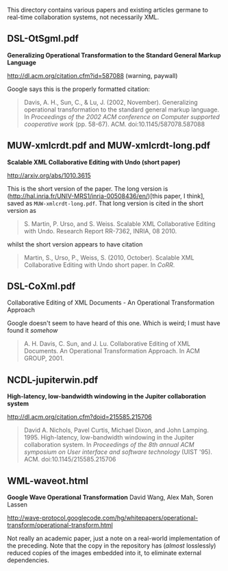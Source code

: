This directory contains various papers and existing articles germane to real-time collaboration systems, not necessarily XML.

DSL-OtSgml.pdf
--------------
**Generalizing Operational Transformation to the Standard General Markup Language**
 
http://dl.acm.org/citation.cfm?id=587088 (warning, paywall)

Google says this is the properly formatted citation:

> Davis, A. H., Sun, C., & Lu, J. (2002, November). Generalizing operational transformation to the standard general markup language. In *Proceedings of the 2002 ACM conference on Computer supported cooperative work* (pp. 58-67). ACM. doi:10.1145/587078.587088

MUW-xmlcrdt.pdf and MUW-xmlcrdt-long.pdf
----------------------------------------
**Scalable XML Collaborative Editing with Undo (short paper)**

http://arxiv.org/abs/1010.3615

This is the short version of the paper. The long version is (http://hal.inria.fr/UNIV-MRS1/inria-00508436/en/)[this paper, I think], saved as <code>MUW-xmlcrdt-long.pdf</code>. That long version is cited in the short version as

>  S. Martin, P. Urso, and S. Weiss. Scalable XML Collaborative Editing with Undo. Research Report RR-7362, INRIA, 08 2010.

whilst the short version appears to have citation

> Martin, S., Urso, P., Weiss, S. (2010, October). Scalable XML Collaborative Editing with Undo short paper. In *CoRR*.

DSL-CoXml.pdf
-------------
Collaborative Editing of XML Documents - An Operational Transformation Approach

Google doesn't seem to have heard of this one. Which is weird; I must have found it *somehow*

> A. H. Davis, C. Sun, and J. Lu. Collaborative Editing of XML Documents. An Operational Transformation Approach. In ACM GROUP, 2001.

NCDL-jupiterwin.pdf
-------------------
**High-latency, low-bandwidth windowing in the Jupiter collaboration system**

http://dl.acm.org/citation.cfm?doid=215585.215706

> David A. Nichols, Pavel Curtis, Michael Dixon, and John Lamping. 1995. High-latency, low-bandwidth windowing in the Jupiter collaboration system. In *Proceedings of the 8th annual ACM symposium on User interface and software technology* (UIST '95). ACM. doi:10.1145/215585.215706

WML-waveot.html
---------------
**Google Wave Operational Transformation**
David Wang, Alex Mah, Soren Lassen

http://wave-protocol.googlecode.com/hg/whitepapers/operational-transform/operational-transform.html

Not really an academic paper, just a note on a real-world implementation of the preceding. Note that the copy in the repository has (*almost* losslessly) reduced copies of the images embedded into it, to eliminate external dependencies.